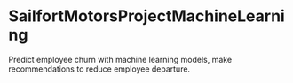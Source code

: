 # SailfortMotorsProjectMachineLearning
Predict employee churn with machine learning models, make recommendations to reduce employee departure.
